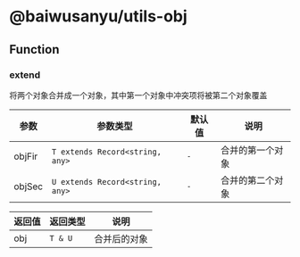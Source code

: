 # @baiwusanyu/utils-obj

## Function

### extend

将两个对象合并成一个对象，其中第一个对象中冲突项将被第二个对象覆盖

| 参数        | 参数类型                            | 默认值     | 说明       |
|-----------|---------------------------------|---------|----------|
| objFir    | `T extends Record<string, any>` | `-`     | 合并的第一个对象 |
| objSec    | `U extends Record<string, any>` | `-`     | 合并的第二个对象 |

| 返回值 | 返回类型     | 说明     |
|-----|----------|--------|
| obj | `T & U ` | 合并后的对象 |

